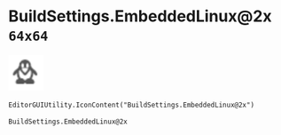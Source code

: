 # BuildSettings.EmbeddedLinux@2x `64x64`
<img src="/img/BuildSettings.EmbeddedLinux.png" width=64 height=64>

``` CSharp
EditorGUIUtility.IconContent("BuildSettings.EmbeddedLinux@2x")
```
```
BuildSettings.EmbeddedLinux@2x
```
